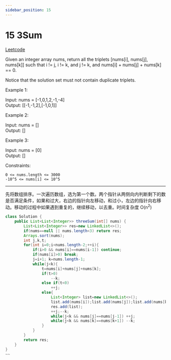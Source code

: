 ```yaml
---
sidebar_position: 15
---
```


# 15 3Sum

[Leetcode](https://leetcode.com/problems/3sum/)

Given an integer array nums, return all the triplets [nums[i], nums[j], nums[k]] such that i != j, i != k, and j != k, and nums[i] + nums[j] + nums[k] == 0.

Notice that the solution set must not contain duplicate triplets.

 

Example 1:

Input: nums = [-1,0,1,2,-1,-4]  
Output: [[-1,-1,2],[-1,0,1]]

Example 2:

Input: nums = []  
Output: []

Example 3:

Input: nums = [0]  
Output: []
 

Constraints:

```
0 <= nums.length <= 3000
-10^5 <= nums[i] <= 10^5
```

---

先将数组排序。一次遍历数组，选为第一个数。两个指针从两侧向内判断剩下的数是否满足条件，如果和过大，右边的指针向左移动，和过小，左边的指针向右移动。移动的过程中如果遇到重复的，继续移动，以去重。时间复杂度 O(n<sup>2</sup>)

~~~java
class Solution {
    public List<List<Integer>> threeSum(int[] nums) {
        List<List<Integer>> res=new LinkedList<>();
        if(nums==null || nums.length<3) return res;
        Arrays.sort(nums);
        int j,k,t;
        for(int i=0;i<nums.length-2;++i){
            if(i>0 && nums[i]==nums[i-1]) continue;
            if(nums[i]>0) break;
            j=i+1; k=nums.length-1;
            while(j<k){
                t=nums[i]+nums[j]+nums[k];
                if(t>0)
                    --k;
                else if(t<0)
                    ++j;
                else{
                    List<Integer> list=new LinkedList<>();
                    list.add(nums[i]);list.add(nums[j]);list.add(nums[k]);
                    res.add(list);
                    ++j;--k;
                    while(j<k && nums[j]==nums[j-1]) ++j;
                    while(j<k && nums[k]==nums[k+1]) --k;
                }
            }
        }
        return res;
    }
}
~~